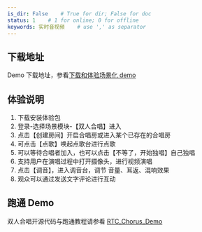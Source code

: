 ```yaml
---
is_dir: False    # True for dir; False for doc
status: 1    # 1 for online; 0 for offline
keywords: 实时音视频    # use ',' as separator
---
```


## 下载地址

Demo 下载地址，参看[下载和体验场景化 demo](75707.md#下载和体验场景化-demo)

## 体验说明

1. 下载安装体验包
2. 登录-选择场景模块-【双人合唱】进入
3. 点击【创建房间】开启合唱房或进入某个已存在的合唱房
4. 可点击【点歌】唤起点歌台进行点歌
5. 可以等待合唱者加入，也可以点击【不等了，开始独唱】自己独唱
6. 支持用户在演唱过程中打开摄像头，进行视频演唱
7. 点击【调音】，进入调音台，调节 音量、耳返、混响效果
8. 观众可以通过发送文字评论进行互动

## 跑通 Demo

双人合唱开源代码与跑通教程请参看 [RTC_Chorus_Demo](https://github.com/volcengine/RTC_Chorus_Demo)
